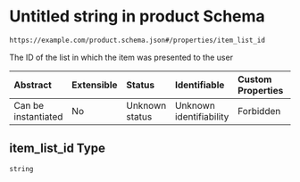 # Untitled string in product Schema

```txt
https://example.com/product.schema.json#/properties/item_list_id
```

The ID of the list in which the item was presented to the user

| Abstract            | Extensible | Status         | Identifiable            | Custom Properties | Additional Properties | Access Restrictions | Defined In                                                                          |
| :------------------ | :--------- | :------------- | :---------------------- | :---------------- | :-------------------- | :------------------ | :---------------------------------------------------------------------------------- |
| Can be instantiated | No         | Unknown status | Unknown identifiability | Forbidden         | Allowed               | none                | [product.schema.json\*](../../../../out/product.schema.json "open original schema") |

## item\_list\_id Type

`string`

